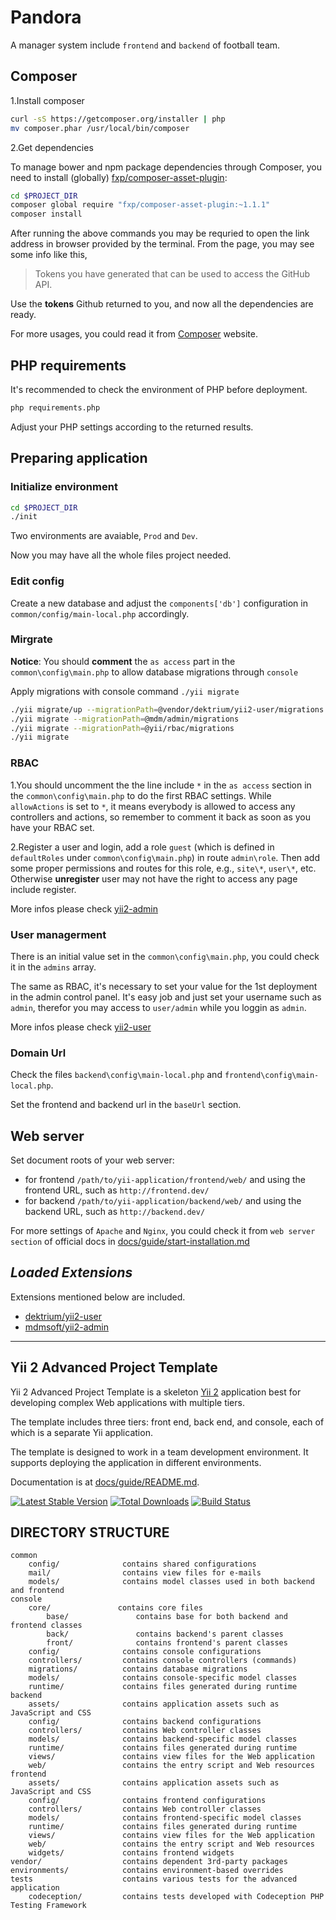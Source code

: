 Pandora
========

A manager system include `frontend` and `backend` of football team.

Composer
-------------

1.Install composer

```bash
curl -sS https://getcomposer.org/installer | php
mv composer.phar /usr/local/bin/composer
```

2.Get dependencies

To manage bower and npm package dependencies through Composer, you need to install (globally) [fxp/composer-asset-plugin](https://packagist.org/packages/fxp/composer-asset-plugin):

```bash
cd $PROJECT_DIR
composer global require "fxp/composer-asset-plugin:~1.1.1"
composer install
```

After running the above commands you may be requried to open the link address in browser provided by the terminal. From the page, you may see some info like this,

> Tokens you have generated that can be used to access the GitHub API.

Use the **tokens** Github returned to you, and now all the dependencies are ready.

For more usages, you could read it from [Composer](http://getcomposer.org/) website.

PHP requirements
----------------

It's recommended to check the environment of PHP before deployment.

```bash
php requirements.php
```

Adjust your PHP settings according to the returned results.

Preparing application
-----------------------

### Initialize environment

```bash
cd $PROJECT_DIR
./init
```

Two environments are avaiable, `Prod` and `Dev`.

Now you may have all the whole files project needed.

### Edit config

Create a new database and adjust the `components['db']` configuration in `common/config/main-local.php` accordingly.

### Mirgrate

**Notice**: You should **comment** the `as access` part in the `common\config\main.php` to allow database migrations through `console`

Apply migrations with console command `./yii migrate`

```bash
./yii migrate/up --migrationPath=@vendor/dektrium/yii2-user/migrations
./yii migrate --migrationPath=@mdm/admin/migrations
./yii migrate --migrationPath=@yii/rbac/migrations
./yii migrate
```

### RBAC

1.You should uncomment the the line include `*` in the `as access` section in the `common\config\main.php` to do the first RBAC settings. While `allowActions` is set to `*`, it means everybody is allowed to access any controllers and actions, so remember to comment it back as soon as you have your RBAC set.

2.Register a user and login, add a role `guest` (which is defined in `defaultRoles` under `common\config\main.php`) in route `admin\role`. Then add some proper permissions and routes for this role, e.g., `site\*`, `user\*`, etc. Otherwise **unregister** user may not have the right to access any page include register.

More infos please check [yii2-admin](https://github.com/mdmsoft/yii2-admin)

### User managerment

There is an initial value set in the `common\config\main.php`, you could check it in the `admins` array.

The same as RBAC, it's necessary to set your value for the 1st deployment in the admin control panel. It's easy job and just set your username such as `admin`, therefor you may access to `user/admin` while you loggin as `admin`.

More infos please check [yii2-user](https://github.com/dektrium/yii2-user)

### Domain Url

Check the files `backend\config\main-local.php` and `frontend\config\main-local.php`.

Set the frontend and backend url in the `baseUrl` section.

Web server
--------------

Set document roots of your web server:

- for frontend `/path/to/yii-application/frontend/web/` and using the frontend URL, such as `http://frontend.dev/`
- for backend `/path/to/yii-application/backend/web/` and using the backend URL, such as `http://backend.dev/`

For more settings of `Apache` and `Nginx`, you could check it from `web server section` of official docs in [docs/guide/start-installation.md](docs/guide/start-installation.md#preparing-application)

*Loaded Extensions*
-------------

Extensions mentioned below are included.

- [dektrium/yii2-user](https://github.com/dektrium/yii2-user.git)
- [mdmsoft/yii2-admin](https://github.com/mdmsoft/yii2-admin.git)

***

Yii 2 Advanced Project Template
---------------------------------------------

Yii 2 Advanced Project Template is a skeleton [Yii 2](http://www.yiiframework.com/) application best for
developing complex Web applications with multiple tiers.

The template includes three tiers: front end, back end, and console, each of which
is a separate Yii application.

The template is designed to work in a team development environment. It supports
deploying the application in different environments.

Documentation is at [docs/guide/README.md](docs/guide/README.md).

[![Latest Stable Version](https://poser.pugx.org/yiisoft/yii2-app-advanced/v/stable.png)](https://packagist.org/packages/yiisoft/yii2-app-advanced)
[![Total Downloads](https://poser.pugx.org/yiisoft/yii2-app-advanced/downloads.png)](https://packagist.org/packages/yiisoft/yii2-app-advanced)
[![Build Status](https://travis-ci.org/yiisoft/yii2-app-advanced.svg?branch=master)](https://travis-ci.org/yiisoft/yii2-app-advanced)

DIRECTORY STRUCTURE
-------------------

```
common
    config/              contains shared configurations
    mail/                contains view files for e-mails
    models/              contains model classes used in both backend and frontend
console
    core/               contains core files
        base/               contains base for both backend and frontend classes
        back/               contains backend's parent classes
        front/              contains frontend's parent classes
    config/              contains console configurations
    controllers/         contains console controllers (commands)
    migrations/          contains database migrations
    models/              contains console-specific model classes
    runtime/             contains files generated during runtime
backend
    assets/              contains application assets such as JavaScript and CSS
    config/              contains backend configurations
    controllers/         contains Web controller classes
    models/              contains backend-specific model classes
    runtime/             contains files generated during runtime
    views/               contains view files for the Web application
    web/                 contains the entry script and Web resources
frontend
    assets/              contains application assets such as JavaScript and CSS
    config/              contains frontend configurations
    controllers/         contains Web controller classes
    models/              contains frontend-specific model classes
    runtime/             contains files generated during runtime
    views/               contains view files for the Web application
    web/                 contains the entry script and Web resources
    widgets/             contains frontend widgets
vendor/                  contains dependent 3rd-party packages
environments/            contains environment-based overrides
tests                    contains various tests for the advanced application
    codeception/         contains tests developed with Codeception PHP Testing Framework
```
